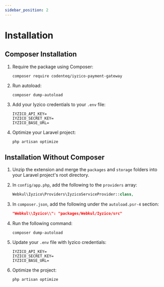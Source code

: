 ```yaml
---
sidebar_position: 2
---
```


# Installation

## Composer Installation

1. Require the package using Composer:

   ```shell
   composer require codenteq/iyzico-payment-gateway
   ```

2. Run autoload:

   ```shell
   composer dump-autoload
   ```

3. Add your Iyzico credentials to your `.env` file:

   ```env
   IYZICO_API_KEY=
   IYZICO_SECRET_KEY=
   IYZICO_BASE_URL=
   ```

4. Optimize your Laravel project:

   ```shell
   php artisan optimize
   ```

## Installation Without Composer

1. Unzip the extension and merge the `packages` and `storage` folders into your Laravel project's root directory.

2. In `config/app.php`, add the following to the `providers` array:

   ```php
   Webkul\Iyzico\Providers\IyzicoServiceProvider::class,
   ```

3. In `composer.json`, add the following under the `autoload.psr-4` section:

   ```json
   "Webkul\\Iyzico\\": "packages/Webkul/Iyzico/src"
   ```

4. Run the following command:

   ```shell
   composer dump-autoload
   ```

5. Update your `.env` file with Iyzico credentials:

   ```env
   IYZICO_API_KEY=
   IYZICO_SECRET_KEY=
   IYZICO_BASE_URL=
   ```

6. Optimize the project:

   ```shell
   php artisan optimize
   ```
